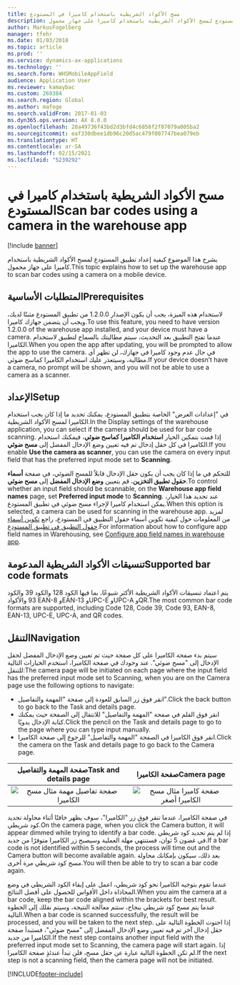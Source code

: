 ```yaml
---
title: مسح الأكواد الشريطية باستخدام كاميرا في المستودع
description: يشرح هذا الموضوع كيفية إعداد تطبيق المستودع لمسح الأكواد الشريطية باستخدام كاميرا على جهاز محمول.
author: MarkusFogelberg
manager: tfehr
ms.date: 01/03/2018
ms.topic: article
ms.prod: ''
ms.service: dynamics-ax-applications
ms.technology: ''
ms.search.form: WHSMobileAppField
audience: Application User
ms.reviewer: kamaybac
ms.custom: 269384
ms.search.region: Global
ms.author: mafoge
ms.search.validFrom: 2017-01-03
ms.dyn365.ops.version: AX 8.0.0
ms.openlocfilehash: 28a49736f43bd2d3bfd4c6856f2f87079a005ba2
ms.sourcegitcommit: eaf330dbee1db96c20d5ac479f007747bea079eb
ms.translationtype: HT
ms.contentlocale: ar-SA
ms.lasthandoff: 02/15/2021
ms.locfileid: "5239292"
---
```

# <a name="scan-bar-codes-using-a-camera-in-the-warehouse-app"></a><span data-ttu-id="9c9c2-103">مسح الأكواد الشريطية باستخدام كاميرا في المستودع</span><span class="sxs-lookup"><span data-stu-id="9c9c2-103">Scan bar codes using a camera in the warehouse app</span></span>

[!include [banner](../includes/banner.md)]

<span data-ttu-id="9c9c2-104">يشرح هذا الموضوع كيفية إعداد تطبيق المستودع لمسح الأكواد الشريطية باستخدام كاميرا على جهاز محمول.</span><span class="sxs-lookup"><span data-stu-id="9c9c2-104">This topic explains how to set up the warehouse app to scan bar codes using a camera on a mobile device.</span></span> 

## <a name="prerequisites"></a><span data-ttu-id="9c9c2-105">المتطلبات الأساسية</span><span class="sxs-lookup"><span data-stu-id="9c9c2-105">Prerequisites</span></span>
<span data-ttu-id="9c9c2-106">لاستخدام هذه الميزة، يجب أن يكون الإصدار 1.2.0.0 من تطبيق المستودع مثبتًا لديك، ويجب أن يتضمن جهازك كاميرا.</span><span class="sxs-lookup"><span data-stu-id="9c9c2-106">To use this feature, you need to have version 1.2.0.0 of the warehouse app installed, and your device must have a camera.</span></span> <span data-ttu-id="9c9c2-107">عندما تفتح التطبيق بعد التحديث، سيتم مطالبتك بالسماح لتطبيق لاستخدام الكاميرا.</span><span class="sxs-lookup"><span data-stu-id="9c9c2-107">When you open the app after updating, you will be prompted to allow the app to use the camera.</span></span> <span data-ttu-id="9c9c2-108">في حال عدم وجود كاميرا في جهازك، لن تظهر أي مطالبة، وسيتعذر عليك استخدام الكاميرا كماسح ضوئي.</span><span class="sxs-lookup"><span data-stu-id="9c9c2-108">If your device doesn’t have a camera, no prompt will be shown, and you will not be able to use a camera as a scanner.</span></span> 

## <a name="setup"></a><span data-ttu-id="9c9c2-109">الإعداد</span><span class="sxs-lookup"><span data-stu-id="9c9c2-109">Setup</span></span>
<span data-ttu-id="9c9c2-110">في "إعدادات العرض" الخاصة بتطبيق المستودع، يمكنك تحديد ما إذا كان يجب استخدام الكاميرا لمسح الأكواد الشريطية.</span><span class="sxs-lookup"><span data-stu-id="9c9c2-110">In the Display settings of the warehouse application, you can select if the camera should be used for bar code scanning.</span></span> <span data-ttu-id="9c9c2-111">إذا قمت بتمكين الخيار **استخدام الكاميرا كماسح ضوئي**، فيمكنك استخدام الكاميرا في كل حقل إدخال تم فيه تعيين وضع الإدخال المفضل إلى **مسح ضوئي**.</span><span class="sxs-lookup"><span data-stu-id="9c9c2-111">If you enable **Use the camera as scanner**, you can use the camera on every input field that has the preferred input mode set to **Scanning**.</span></span> 

<span data-ttu-id="9c9c2-112">للتحكم في ما إذا كان يجب أن يكون حقل الإدخال قابلاً للمسح الضوئي، في صفحة **أسماء حقول تطبيق التخزين**، قم بتعيين **وضع الإدخال المفضل** إلى **مسح ضوئي**.</span><span class="sxs-lookup"><span data-stu-id="9c9c2-112">To control whether an input field should be scannable, on the **Warehouse app field names** page, set **Preferred input mode** to **Scanning**.</span></span> <span data-ttu-id="9c9c2-113">عند تحديد هذا الخيار، يمكن استخدام كاميرا لإجراء مسح ضوئي في تطبيق المستودع.</span><span class="sxs-lookup"><span data-stu-id="9c9c2-113">When this option is selected, a camera can be used for scanning in the warehouse app.</span></span> <span data-ttu-id="9c9c2-114">لمزيد من المعلومات حول كيفية تكوين أسماء حقول التطبيق في المستودع، راجع [تكوين أسماء حقول التطبيق في تطبيق المستودع](https://docs.microsoft.com/dynamics365/unified-operations/supply-chain/warehousing/configure-app-field-names-priorities-warehouse).</span><span class="sxs-lookup"><span data-stu-id="9c9c2-114">For information about how to configure app field names in Warehousing, see [Configure app field names in warehouse app](https://docs.microsoft.com/dynamics365/unified-operations/supply-chain/warehousing/configure-app-field-names-priorities-warehouse).</span></span>

## <a name="supported-bar-code-formats"></a><span data-ttu-id="9c9c2-115">تنسيقات الأكواد الشريطية المدعومة</span><span class="sxs-lookup"><span data-stu-id="9c9c2-115">Supported bar code formats</span></span>
<span data-ttu-id="9c9c2-116">يتم اعتماد تنسيقات الأكواد الشريطية الأكثر شيوعًا، بما فيها الكود 128 والكود 39 والكود 93 والأكواد EAN-8 وEAN-13 وUPC-E وUPC-A وQR.</span><span class="sxs-lookup"><span data-stu-id="9c9c2-116">The most common bar code formats are supported, including Code 128, Code 39, Code 93, EAN-8, EAN-13, UPC-E, UPC-A, and QR codes.</span></span> 

## <a name="navigation"></a><span data-ttu-id="9c9c2-117">التنقل</span><span class="sxs-lookup"><span data-stu-id="9c9c2-117">Navigation</span></span>
<span data-ttu-id="9c9c2-118">سيتم بدء صفحة الكاميرا على كل صفحة حيث تم تعيين وضع الإدخال المفضل لحقل الإدخال إلى "مسح ضوئي". عند وجودك في صفحة الكاميرا، استخدم الخيارات التالية للتنقل:</span><span class="sxs-lookup"><span data-stu-id="9c9c2-118">The camera page will be initiated on each page where the input field has the preferred input mode set to Scanning, when you are on the Camera page use the following options to navigate:</span></span>
- <span data-ttu-id="9c9c2-119">انقر فوق زر السابق للعودة إلى صفحة "المهمة والتفاصيل".</span><span class="sxs-lookup"><span data-stu-id="9c9c2-119">Click the back button to go back to the Task and details page.</span></span> 
- <span data-ttu-id="9c9c2-120">انقر فوق القلم في صفحة "المهمة والتفاصيل" للانتقال إلى الصفحة حيث يمكنك كتابة الإدخال يدويًا.</span><span class="sxs-lookup"><span data-stu-id="9c9c2-120">Click the pencil on the Task and details page to go to the page where you can type input manually.</span></span>
- <span data-ttu-id="9c9c2-121">انقر فوق الكاميرا في الصفحة "المهمة والتفاصيل" للرجوع إلى صفحة الكاميرا.</span><span class="sxs-lookup"><span data-stu-id="9c9c2-121">Click the camera on the Task and details page to go back to the Camera page.</span></span> 

| <span data-ttu-id="9c9c2-122">صفحة المهمة والتفاصيل</span><span class="sxs-lookup"><span data-stu-id="9c9c2-122">Task and details page</span></span> | <span data-ttu-id="9c9c2-123">صفحة الكاميرا</span><span class="sxs-lookup"><span data-stu-id="9c9c2-123">Camera page</span></span> | 
| :---------------------: | :--------------------: |
| ![صفحة تفاصيل مهمة مثال مسح الكاميرا](./media/camera-scanning-example-task-detail-page50.png)          | ![صفحة كاميرا مثال مسح الكاميرا أصغر](./media/camera-scanning-example-camera-page50.png)          |

<span data-ttu-id="9c9c2-126">في صفحة الكاميرا، عندما تنقر فوق زر "الكاميرا"، سوف يظهر خافتًا أثناء محاولة تحديد كود شريطي.</span><span class="sxs-lookup"><span data-stu-id="9c9c2-126">On the camera page, when you click the Camera button, it will appear dimmed while trying to identify a bar code.</span></span> <span data-ttu-id="9c9c2-127">إذا لم يتم تحديد كود شريطي في غضون 5 ثوان، فستنتهي مهلة العملية وسيصبح زر الكاميرا متوفرًا من جديد.</span><span class="sxs-lookup"><span data-stu-id="9c9c2-127">If a bar code is not identified within 5 seconds, the process will time out and the Camera button will become available again.</span></span> <span data-ttu-id="9c9c2-128">بعد ذلك، سيكون بإمكانك محاولة مسح كود شريطي مرة أخرى.</span><span class="sxs-lookup"><span data-stu-id="9c9c2-128">You will then be able to try to scan a bar code again.</span></span>

<span data-ttu-id="9c9c2-129">عندما تقوم بتوجيه الكاميرا نحو كود شريطي، اعمل على إبقاء الكود الشريطي في وضع المحاذاة داخل الأقواس للحصول على أفضل النتائج.</span><span class="sxs-lookup"><span data-stu-id="9c9c2-129">When you aim the camera at a bar code, keep the bar code aligned within the brackets for best result.</span></span> <span data-ttu-id="9c9c2-130">عندما يتم مسح كود شريطي بنجاح، ستتم معالجة النتيجة، وسيتم نقلك إلى الخطوة التالية.</span><span class="sxs-lookup"><span data-stu-id="9c9c2-130">When a bar code is scanned successfully, the result will be processed, and you will be taken to the next step.</span></span> <span data-ttu-id="9c9c2-131">إذا احتوت الخطوة التالية على حقل إدخال آخر تم فيه تعيين وضع الإدخال المفضل إلى "مسح ضوئي"، فستبدأ صفحة الكاميرا من جديد.</span><span class="sxs-lookup"><span data-stu-id="9c9c2-131">If the next step contains another input field with the preferred input mode set to Scanning, the camera page will start again.</span></span> <span data-ttu-id="9c9c2-132">إذا لم تكن الخطوة التالية عبارة عن حقل مسح، فلن تبدأ عندئذٍ صفحة الكاميرا.</span><span class="sxs-lookup"><span data-stu-id="9c9c2-132">If the next step is not a scanning field, then the camera page will not be initiated.</span></span>



[!INCLUDE[footer-include](../../includes/footer-banner.md)]